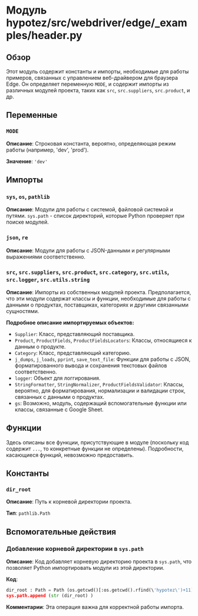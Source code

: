 # Модуль hypotez/src/webdriver/edge/_examples/header.py

## Обзор

Этот модуль содержит константы и импорты, необходимые для работы примеров, связанных с управлением веб-драйвером для браузера Edge. Он определяет переменную `MODE`,  и содержит импорты из различных модулей проекта, таких как `src`, `src.suppliers`, `src.product`, и др.

## Переменные

### `MODE`

**Описание**:  Строковая константа, вероятно, определяющая режим работы (например, 'dev', 'prod').

**Значение**: `'dev'`


## Импорты

### `sys`, `os`, `pathlib`

**Описание**: Модули для работы с системой, файловой системой и путями. `sys.path` - список директорий, которые Python проверяет при поиске модулей.

### `json`, `re`

**Описание**: Модули для работы с JSON-данными и регулярными выражениями соответственно.

### `src`, `src.suppliers`, `src.product`, `src.category`, `src.utils`, `src.logger`, `src.utils.string`

**Описание**: Импорты из собственных модулей проекта. Предполагается, что эти модули содержат классы и функции, необходимые для работы с данными о продуктах, поставщиках, категориях и другими связанными сущностями.

**Подробное описание импортируемых объектов:**

- `Supplier`: Класс, представляющий поставщика.
- `Product`, `ProductFields`, `ProductFieldsLocators`: Классы, относящиеся к данным о продукте.
- `Category`: Класс, представляющий категорию.
- `j_dumps`, `j_loads`, `pprint`, `save_text_file`: Функции для работы с JSON, форматированного вывода и сохранения текстовых файлов соответственно.
- `logger`: Объект для логгирования.
- `StringFormatter`, `StringNormalizer`, `ProductFieldsValidator`: Классы, вероятно, для форматирования, нормализации и валидации строк, связанных с данными о продуктах.
- `gs`: Возможно, модуль, содержащий вспомогательные функции или классы, связанные с Google Sheet.


## Функции

Здесь описаны все функции, присутствующие в модуле (поскольку код содержит `...`, то  конкретные функции не определены).  Подробности, касающиеся функций, невозможно предоставить.


## Константы

### `dir_root`

**Описание**: Путь к корневой директории проекта.

**Тип**: `pathlib.Path`


## Вспомогательные действия

### Добавление корневой директории в `sys.path`

**Описание**: Код добавляет корневую директорию проекта в `sys.path`, что позволяет Python импортировать модули из этой директории.

**Код**:
```python
dir_root : Path = Path (os.getcwd()[:os.getcwd().rfind(\'hypotez\')+11])
sys.path.append (str (dir_root) )
```

**Комментарии**: Эта операция важна для корректной работы импорта.


```